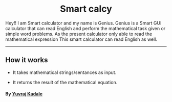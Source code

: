 <h1 align="center">Smart calcy</h1>
Hey!! I am  Smart calculator and my name is Genius. Genius is a Smart GUI calculator that can read English and perform the mathematical task given or simple word problems. As the present calculator only able to read the mathematical expression This smart calculator can read English as well.

---------------------------------------------------------------------

## How it works
- It takes mathematical strings/sentances as input.

- It returns the result of the mathematical equation.

#### By [Yuvraj Kadale](https://github.com/Yuvraj-kadale)